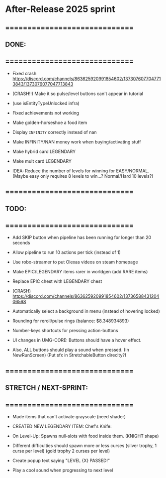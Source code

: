

# After-Release 2025 sprint

## =============================
## DONE:
## =============================


- Fixed crash https://discord.com/channels/863625920991854602/1373076077047713843/1373076077047713843

- (CRASH!!) Make it so pulse/level buttons can't appear in tutorial
- (use isEntityTypeUnlocked infra)


- Fixed achievements not working

- Make golden-horseshoe a food item


- Display `INFINITY` correctly instead of nan
- Make INFINITY/NAN money work when buying/activating stuff


- Make hybrid card LEGENDARY
- Make mult card LEGENDARY


- IDEA: Reduce the number of levels for winning for EASY/NORMAL.
(Maybe easy only requires 8 levels to win...? Normal/Hard 10 levels?)



## =============================
## TODO:
## =============================



- Add SKIP button when pipeline has been running for longer than 20 seconds

- Allow pipeline to run 10 actions per tick (instead of 1)


- Use robo-streamer to put Olexas videos on steam homepage


- Make EPIC/LEGENDARY items rarer in worldgen (add RARE items)
- Replace EPIC chest with LEGENDARY chest

- (CRASH)  https://discord.com/channels/863625920991854602/1373658843120406568


- Automatically select a background in menu (instead of hovering locked)

- Rounding for reroll/pulse rings (balance: $8.348934893)

- Number-keys shortcuts for pressing action-buttons


- UI changes in UMG-CORE: Buttons should have a hover effect. 

- Also, ALL buttons should play a sound when pressed. (In NewRunScreen) 
(Put sfx in StretchableButton direclty?)



## =============================
## STRETCH / NEXT-SPRINT:
## =============================


- Made items that can't activate grayscale (need shader)

- CREATED NEW LEGENDARY ITEM: Chef's Knife: 
- On Level-Up: Spawns null-slots with food inside them. (KNIGHT shape)


- Different difficulties should spawn more or less curses 
(silver trophy, 1 curse per level) (gold trophy 2 curses per level)

- Create popup text saying "LEVEL {X} PASSED!"
- Play a cool sound when progressing to next level

